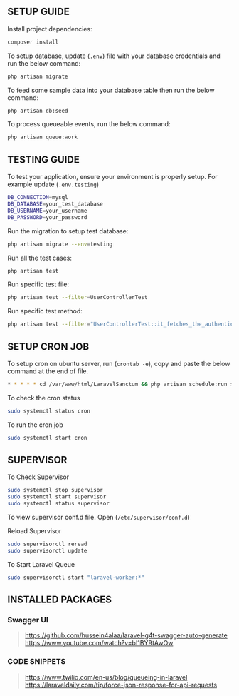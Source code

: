 ## SETUP GUIDE

Install project dependencies:

```bash
composer install
```

To setup database, update (`.env`) file with your database credentials and run the below command:

```bash
php artisan migrate
```

To feed some sample data into your database table then run the below command:

```bash
php artisan db:seed
```

To process queueable events, run the below command:

```bash
php artisan queue:work
```

## TESTING GUIDE

To test your application, ensure your environment is properly setup. For example update (`.env.testing`)

```bash
DB_CONNECTION=mysql
DB_DATABASE=your_test_database
DB_USERNAME=your_username
DB_PASSWORD=your_password
```

Run the migration to setup test database:

```bash
php artisan migrate --env=testing
```

Run all the test cases:

```bash
php artisan test
```

Run specific test file:

```bash
php artisan test --filter=UserControllerTest
```

Run specific test method:

```bash
php artisan test --filter="UserControllerTest::it_fetches_the_authenticated_user_profile"
```

## SETUP CRON JOB

To setup cron on ubuntu server, run (`crontab -e`), copy and paste the below command at the end of file.

```bash
* * * * * cd /var/www/html/LaravelSanctum && php artisan schedule:run >> /var/log/cron.log 2>&1
```

To check the cron status

```bash
sudo systemctl status cron
```

To run the cron job

```bash
sudo systemctl start cron
```

## SUPERVISOR

To Check Supervisor

```bash
sudo systemctl stop supervisor
sudo systemctl start supervisor
sudo systemctl status supervisor
```

To view supervisor conf.d file. Open (`/etc/supervisor/conf.d`)

Reload Supervisor

```bash
sudo supervisorctl reread
sudo supervisorctl update
```

To Start Laravel Queue

```bash
sudo supervisorctl start "laravel-worker:*"
```

## INSTALLED PACKAGES

### Swagger UI
> https://github.com/hussein4alaa/laravel-g4t-swagger-auto-generate
> https://www.youtube.com/watch?v=bI1BY9tAwOw

### CODE SNIPPETS
> https://www.twilio.com/en-us/blog/queueing-in-laravel
> https://laraveldaily.com/tip/force-json-response-for-api-requests
